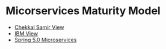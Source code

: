 # Micorservices Maturity Model

* [Chekkal Samir View](chekkal-camir.md)
* [IBM View](ibm.md)
* [Spring 5.0 Microservices](https://www.packtpub.com/mapt/book/application_development/9781787127685/5/ch05lvl1sec47/microservices-maturity-model)